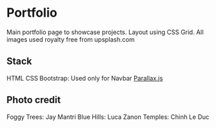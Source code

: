 # Portfolio

Main portfolio page to showcase projects. Layout using CSS Grid. All images used royalty free from upsplash.com

## Stack
HTML 
CSS
Bootstrap: Used only for Navbar
[Parallax.js](https://pixelcog.github.io/parallax.js/)


## Photo credit
Foggy Trees: Jay Mantri
Blue Hills: Luca Zanon
Temples: Chinh Le Duc


